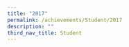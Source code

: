 ```yaml
---
title: "2017"
permalink: /achievements/Student/2017
description: ""
third_nav_title: Student
---
```

